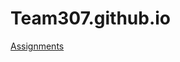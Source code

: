 # Team307.github.io
[Assignments](https://github.com/Team307/Team307.github.io/tree/main/Assignments)
